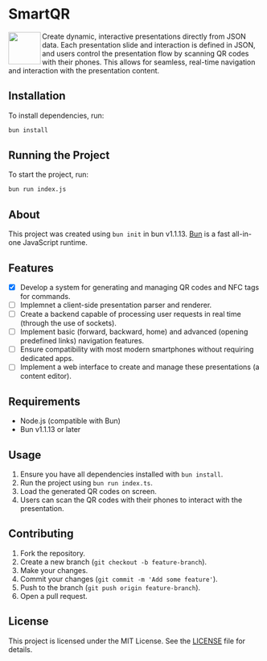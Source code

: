 # SmartQR 

<img src="https://github.com/user-attachments/assets/05ec6a53-86dc-426b-b33e-0340f442ea3a" style="height:64px;" align="left"></img>Create dynamic, interactive presentations directly from JSON data. Each presentation slide and interaction is defined in JSON, and users control the presentation flow by scanning QR codes with their phones. This allows for seamless, real-time navigation and interaction with the presentation content.



## Installation

To install dependencies, run:

```bash
bun install
```

## Running the Project

To start the project, run:

```bash
bun run index.js
```

## About

This project was created using `bun init` in bun v1.1.13. [Bun](https://bun.sh) is a fast all-in-one JavaScript runtime.

## Features

- [x] Develop a system for generating and managing QR codes and NFC tags for commands.
- [ ] Implemnet a client-side presentation parser and renderer.
- [ ] Create a backend capable of processing user requests in real time (through the use of sockets).
- [ ] Implement basic (forward, backward, home) and advanced (opening predefined links) navigation features.
- [ ] Ensure compatibility with most modern smartphones without requiring dedicated apps.
- [ ] Implement a web interface to create and manage these presentations (a content editor).

## Requirements

- Node.js (compatible with Bun)
- Bun v1.1.13 or later

## Usage

1. Ensure you have all dependencies installed with `bun install`.
2. Run the project using `bun run index.ts`.
3. Load the generated QR codes on screen.
4. Users can scan the QR codes with their phones to interact with the presentation.

## Contributing

1. Fork the repository.
2. Create a new branch (`git checkout -b feature-branch`).
3. Make your changes.
4. Commit your changes (`git commit -m 'Add some feature'`).
5. Push to the branch (`git push origin feature-branch`).
6. Open a pull request.

## License

This project is licensed under the MIT License. See the [LICENSE](LICENSE) file for details.
